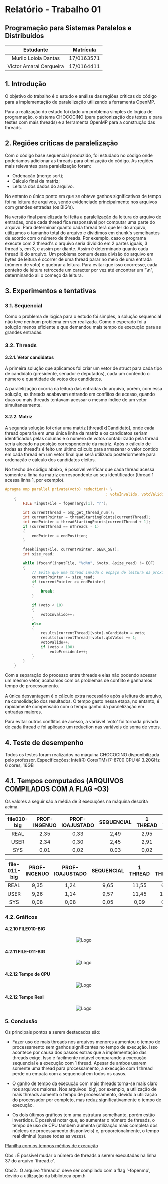 # Relatório - Trabalho 01
## Programação para Sistemas Paralelos e Distribuídos

| Estudante | Matrícula |
| :-: | :-: |
| Murilo Loiola Dantas | 17/0163571 |
| Victor Amaral Cerqueira | 17/0164411 |

## 1. Introdução
O objetivo do trabalho é o estudo e análise das regiões críticas do código para a implementação de paralelização utilizando a ferramenta OpenMP. 

Para a realização do estudo foi dado um problema simples de lógica de programação, o sistema CHOCOCINO (para padronização dos testes e para testes com mais threads) e a ferramenta OpenMP para a construção das threads.

## 2. Regiões críticas de paralelização
Com o código base sequencial produzido, foi estudado no código onde poderíamos adicionar as threads para otimização do código. As regiões mais relevantes para paralelização foram:
- Ordenação (merge sort);
- Cálculo final da matriz;
- Leitura dos dados do arquivo.

No entanto o único ponto em que se obteve ganhos significativos de tempo foi na leitura de arquivos, sendo evidenciado principalmente nos arquivos com grandes entradas (os BIG's).

Na versão final paralelizada foi feita a paralelização da leitura do arquivo de entradas, onde cada thread fica responsável por computar uma parte do arquivo. Para determinar quanto cada thread terá que ler do arquivo, utilizamos o tamanho total do arquivo e dividimos em chunk's semelhantes de acordo com o número de threads. Por exemplo, caso o programa execute com 2 thread's o arquivo seria dividido em 2 partes iguais, 3 thread's, em 3, e assim por diante. Assim é determinado quanto cada thread lê do arquivo. Um problema comum dessa divisão do arquivo em bytes de leitura é ocorrer de uma thread parar no meio de uma entrada (número de voto) e quebrar a leitura. Para evitar que isso ocorresse, cada ponteiro de leitura retrocede um caracter por vez até encontrar um "\n", determinando ali o começo da leitura.

## 3. Experimentos e tentativas
### 3.1. Sequencial
Como o problema de lógica para o estudo foi simples, a solução sequencial não teve nenhum problema em ser realizada. Como o esperado foi a solução menos eficiente e que demandou mais tempo de execução para as grandes entradas.

### 3.2. Threads
#### 3.2.1. Vetor candidatos
A primeira solução que aplicamos foi criar um vetor de struct para cada tipo de candidato (presidente, senador e deputados), cada um contendo o número e quantidade de votos dos candidatos.

A paralelização ocorria na leitura das entradas do arquivo, porém, com essa solução, as threads acabavam entrando em conflitos de acesso, quando duas ou mais threads tentavam acessar o mesmo índice de um vetor simultaneamente.

#### 3.2.2. Matriz
A segunda solução foi criar uma matriz [thread]x[Candidato], onde cada thread operaria em uma única linha da matriz e os candidatos seriam identificados pelas colunas e o numero de votos contabilizado pela thread seria alocado na posição correspondente da matriz. Após o cálculo de todas as thread's é feito um último cálculo para armazenar o valor contido em cada thread em um vetor final que será utilizado posteriormente para ordenação e cálculo dos candidatos eleitos. 

No trecho de código abaixo, é possível verificar que cada thread acessa somente a linha da matriz correspondente ao seu identificador (thread 1 acessa linha 1, por exemplo).

```c
#pragma omp parallel private(voto) reduction(+ \
                                             : votoInvalido, votoValido, votoPresidente)
    {
        FILE *inputFile = fopen(argv[1], "r");

        int currentThread = omp_get_thread_num();
        int currentPointer = threadStartingPoints[currentThread];
        int endPointer = threadStartingPoints[currentThread + 1];
        if (currentThread == nThreads - 1)
        {
            endPointer = endPosition;
        }

        fseek(inputFile, currentPointer, SEEK_SET);
        int size_read;

        while (fscanf(inputFile, "%d%n", &voto, &size_read) != EOF)
        {
            // Evita que uma thread invada o espaço de leitura da proxima
            currentPointer += size_read;
            if (currentPointer >= endPointer)
            {
                break;
            }

            if (voto < 10)
            {
                votoInvalido++;
            }
            else
            {
                results[currentThread][voto].nCandidato = voto;
                results[currentThread][voto].qtdVotos += 1;
                votoValido++;
                if (voto < 100)
                    votoPresidente++;
            }
        }
    }
```

Com a separação do processo entre threads e elas não podendo acessar um mesmo vetor, acabamos com os problemas de conflito e ganhamos tempo de processamento. 

A única desvantagem é o cálculo extra necessário após a leitura do arquivo, na consolidação dos resultados. O tempo gasto nessa etapa, no entanto, é rapidamente compensado com o tempo ganho da paralelização em entradas maiores.

Para evitar outros conflitos de acesso, a variável 'voto' foi tornada privada de cada thread e foi aplicado um reduction nas variáveis de soma de votos.

## 4. Teste de desempenho
Todos os testes foram realizados na máquina CHOCOCINO disponibilizada pelo professor.
Especificações: Intel(R) Core(TM) i7-8700 CPU @ 3.20GHz 6 cores, 16GB

## 4.1. Tempos computados (ARQUIVOS COMPILADOS COM A FLAG -O3)

Os valores a seguir são a média de 3 execuções na máquina descrita acima.

| file010-big | PROF-INGENUO | PROF-IOAJUSTADO | SEQUENCIAL | 1 THREAD | 2 THREADS | 4 THREADS | 8 THREADS | 12 THREADS | 16 THREADS |
| :---------: | :----------: | :------------:  | :--------: | :------: | :-------: | :-------: | :-------: | :--------: | :--------: |
| REAL        | 2,35         | 0,33            | 2,49       | 2,95     | 1,64      | 0.91      | 0,75      | 0,69       | 0,69       | 
| USER        | 2,34         | 0,30            | 2,45       | 2,91     | 3,12      | 3,37      | 4,58      | 7,20       | 7,28       |
| SYS         | 0,01         | 0,02            | 0.03       | 0,02     | 0,03      | 0,05      | 0,02      | 0,04       | 0,04       |

| file-011-big| PROF-INGENUO | PROF-IOAJUSTADO | SEQUENCIAL | 1 THREAD | 2 THREADS | 4 THREADS | 8 THREADS | 12 THREADS | 16 THREADS  |
| :---------: | :----------: | :------------:  | :--------: | :------: | :-------: | :-------: | :-------: | :---------: | :--------: |
| REAL        | 9,35         | 1,24            | 9,65       | 11,55    | 6,19      | 3,31      | 2,63      | 2,50        |  2,45      |
| USER        | 9,26         | 1,14            | 9,57       | 11,45    | 12,22     | 12,9      | 16,71     | 28,79       | 28,28      |
| SYS         | 0,08         | 0,08            | 0,05       | 0,09     | 0,09      | 0,11      | 0,10      | 0,11        | 0,13       |

### 4.2. Gráficos

#### 4.2.10 FILE010-BIG
<p align="center">
    <img src="imagens_2/file010-big.png" alt="Logo">
</p>

#### 4.2.11 FILE-011-BIG
<p align="center">
    <img src="imagens_2/file-011-big.png" alt="Logo">
</p>

#### 4.2.12 Tempo de CPU
<p align="center">
    <img src="imagens_2/analise_tempo_cpu.png" alt="Logo">
</p>

#### 4.2.12 Tempo Real
<p align="center">
    <img src="imagens_2/analise_tempo_real.png" alt="Logo">
</p>


### 5. Conclusão

Os principais pontos a serem destacados são:

- Fazer uso de mais threads nos arquivos menores aumentou o tempo de processamento sem ganhos significantes no tempo de execução. Isso acontece por causa dos passos extras que a implementação das threads exige. Isso é facilmente notável comparando a execução sequencial e a execução com 1 thread. Apesar de ambos usarem somente uma thread para processamento, a execução com 1 thread perde ou empata com a sequencial em todos os casos.

- O ganho de tempo da execução com mais threads torna-se mais claro nos arquivos maiores. Nos arquivos 'big', por exemplo, a utilização de mais threads aumenta o tempo de processamento, devido a utilização do processador por completo, mas reduz significativamente o tempo de execução.

- Os dois últimos gráficos tem uma estrutura semelhante, porém estão invertidos. É possível notar que, ao aumentar o número de threads, o tempo de uso de CPU também aumenta (utilização mais completa dos núcleos de processamento disponíveis) e, proporcionalmente, o tempo real diminui (quase todas as vezes).

[Planilha com os tempos médios de execução](https://docs.google.com/spreadsheets/d/1oWU8GOvMt8J1LMZlms-_GB_e31vwBHyafCCxKyFT1iE/edit?usp=sharing)

Obs.: É possível mudar o número de threads a serem executadas na linha 37 do arquivo 'thread.c'.

Obs2.: O arquivo 'thread.c' deve ser compilado com a flag '-fopenmp', devido a utilização da biblioteca opm.h
